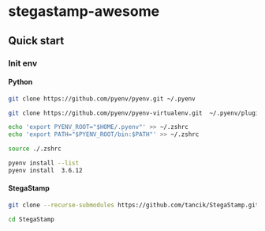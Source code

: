 # stegastamp-awesome

## Quick start

### Init env

#### Python

```sh
git clone https://github.com/pyenv/pyenv.git ~/.pyenv

git clone https://github.com/pyenv/pyenv-virtualenv.git  ~/.pyenv/plugins/pyenv-virtualenv
```

```sh
echo 'export PYENV_ROOT="$HOME/.pyenv"' >> ~/.zshrc
echo 'export PATH="$PYENV_ROOT/bin:$PATH"' >> ~/.zshrc
```

```sh
source ./.zshrc
```

```sh
pyenv install --list 
pyenv install  3.6.12
```


#### StegaStamp

```sh
git clone --recurse-submodules https://github.com/tancik/StegaStamp.git

cd StegaStamp
```

```sh

```
